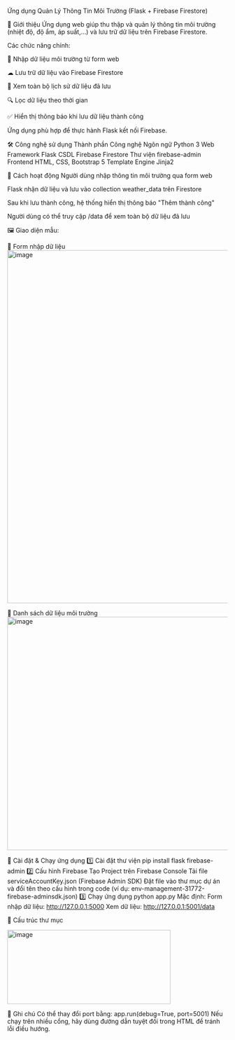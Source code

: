  Ứng dụng Quản Lý Thông Tin Môi Trường
(Flask + Firebase Firestore)

📌 Giới thiệu
Ứng dụng web giúp thu thập và quản lý thông tin môi trường (nhiệt độ, độ ẩm, áp suất,...) và lưu trữ dữ liệu trên Firebase Firestore.

Các chức năng chính:

📝 Nhập dữ liệu môi trường từ form web

☁ Lưu trữ dữ liệu vào Firebase Firestore

📄 Xem toàn bộ lịch sử dữ liệu đã lưu

🔍 Lọc dữ liệu theo thời gian
 
✅ Hiển thị thông báo khi lưu dữ liệu thành công

Ứng dụng phù hợp để thực hành Flask kết nối Firebase.

🛠 Công nghệ sử dụng
Thành phần	Công nghệ
Ngôn ngữ	Python 3
Web Framework	Flask
CSDL	Firebase Firestore
Thư viện	firebase-admin
Frontend	HTML, CSS, Bootstrap 5
Template Engine	Jinja2

🧠 Cách hoạt động
Người dùng nhập thông tin môi trường qua form web

Flask nhận dữ liệu và lưu vào collection weather_data trên Firestore

Sau khi lưu thành công, hệ thống hiển thị thông báo "Thêm thành công"

Người dùng có thể truy cập /data để xem toàn bộ dữ liệu đã lưu

🖼 Giao diện mẫu:

🔹 Form nhập dữ liệu
<img width="1704" height="806" alt="image" src="https://github.com/user-attachments/assets/ecf31941-feb9-4305-a263-19e89de62d8b" />

🔹 Danh sách dữ liệu môi trường
<img width="1435" height="533" alt="image" src="https://github.com/user-attachments/assets/57d023c2-8fdb-4ada-b510-5b300e4a758e" />

🚀 Cài đặt & Chạy ứng dụng
1️⃣ Cài đặt thư viện
pip install flask firebase-admin
2️⃣ Cấu hình Firebase
Tạo Project trên Firebase Console
Tải file serviceAccountKey.json (Firebase Admin SDK)
Đặt file vào thư mục dự án và đổi tên theo cấu hình trong code
(ví dụ: env-management-31772-firebase-adminsdk.json)
3️⃣ Chạy ứng dụng
python app.py
Mặc định:
Form nhập dữ liệu: http://127.0.0.1:5000
Xem dữ liệu: http://127.0.0.1:5001/data

📂 Cấu trúc thư mục

<img width="373" height="169" alt="image" src="https://github.com/user-attachments/assets/a57b4e32-6b83-4605-8e3f-1e2ebb3fda65" />

📌 Ghi chú
Có thể thay đổi port bằng:
app.run(debug=True, port=5001)
Nếu chạy trên nhiều cổng, hãy dùng đường dẫn tuyệt đối trong HTML để tránh lỗi điều hướng.
